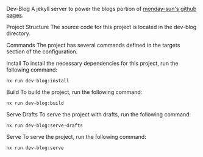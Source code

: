 Dev-Blog
A jekyll server to power the blogs portion of [monday-sun's github pages](https://monday-sun.github.io/).

Project Structure
The source code for this project is located in the dev-blog directory.

Commands
The project has several commands defined in the targets section of the configuration.

Install
To install the necessary dependencies for this project, run the following command:

`nx run dev-blog:install`

Build
To build the project, run the following command:

`nx run dev-blog:build`

Serve Drafts
To serve the project with drafts, run the following command:

`nx run dev-blog:serve-drafts`

Serve
To serve the project, run the following command:

`nx run dev-blog:serve`
